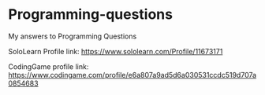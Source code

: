 # Programming-questions

My answers to Programming Questions

SoloLearn Profile link: https://www.sololearn.com/Profile/11673171

CodingGame profile link: https://www.codingame.com/profile/e6a807a9ad5d6a030531ccdc519d707a0854683
